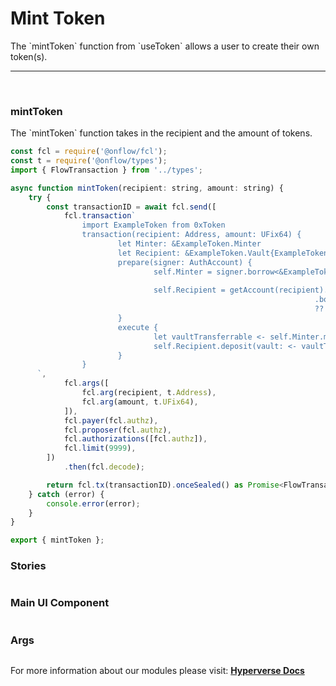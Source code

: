 # Mint Token

<p> The `mintToken` function from `useToken` allows a user to create their own token(s). </p>

---

<br>

### mintToken

<p> The `mintToken` function takes in the recipient and the amount of tokens. </p>

```jsx
const fcl = require('@onflow/fcl');
const t = require('@onflow/types');
import { FlowTransaction } from '../types';

async function mintToken(recipient: string, amount: string) {
	try {
		const transactionID = await fcl.send([
			fcl.transaction`
				import ExampleToken from 0xToken
				transaction(recipient: Address, amount: UFix64) {
						let Minter: &ExampleToken.Minter
						let Recipient: &ExampleToken.Vault{ExampleToken.VaultPublic}
						prepare(signer: AuthAccount) {
								self.Minter = signer.borrow<&ExampleToken.Minter>(from: ExampleToken.MinterStoragePath)
																				?? panic("Could not borrow the ExampleToken.Minter")
								self.Recipient = getAccount(recipient).getCapability(ExampleToken.VaultPublicPath)
																	.borrow<&ExampleToken.Vault{ExampleToken.VaultPublic}>()
																	?? panic("Could not borrow the ExampleToken.Vault{ExampleToken.VaultPublic}")
						}
						execute {
								let vaultTransferrable <- self.Minter.mintTokens(amount: amount)
								self.Recipient.deposit(vault: <- vaultTransferrable)
						}
				}
      `,
			fcl.args([
				fcl.arg(recipient, t.Address),
				fcl.arg(amount, t.UFix64),
			]),
			fcl.payer(fcl.authz),
			fcl.proposer(fcl.authz),
			fcl.authorizations([fcl.authz]),
			fcl.limit(9999),
		])
			.then(fcl.decode);

		return fcl.tx(transactionID).onceSealed() as Promise<FlowTransaction>;
	} catch (error) {
		console.error(error);
	}
}

export { mintToken };
```

### Stories

```jsx

```

### Main UI Component

```jsx

```

### Args

```jsx

```

For more information about our modules please visit: [**Hyperverse Docs**](docs.hyperverse.dev)
